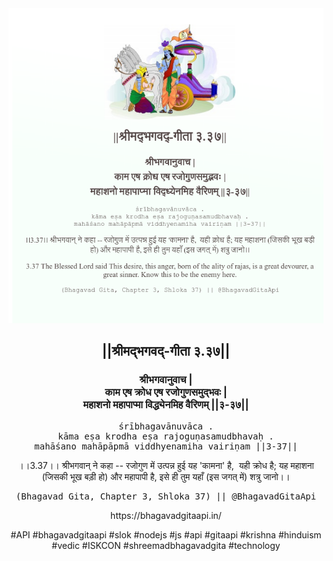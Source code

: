 <img src="../../asset/BG_3_37.png"/>
<center><h2>||श्रीमद्‍भगवद्‍-गीता ३.३७||</h2>
<h3>श्रीभगवानुवाच |<br/>काम एष क्रोध एष रजोगुणसमुद्भवः |<br/>महाशनो महापाप्मा विद्ध्येनमिह वैरिणम् ||३-३७||</h3>
<pre>śrībhagavānuvāca .<br/>kāma eṣa krodha eṣa rajoguṇasamudbhavaḥ .<br/>mahāśano mahāpāpmā viddhyenamiha vairiṇam ||3-37||</pre>
<p>।।3.37।। श्रीभगवान् ने कहा -- रजोगुण में उत्पन्न हुई यह 'कामना' है,  यही क्रोध है; यह महाशना (जिसकी भूख बड़ी हो) और महापापी है, इसे ही तुम यहाँ (इस जगत् में) शत्रु जानो।।</p>
<pre>(Bhagavad Gita, Chapter 3, Shloka 37) || @BhagavadGitaApi</pre><p>https://bhagavadgitaapi.in/</p><p>#API #bhagavadgitaapi #slok #nodejs #js #api #gitaapi #krishna #hinduism #vedic #ISKCON #shreemadbhagavadgita #technology</p></center>